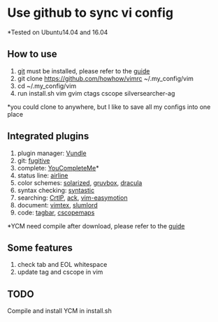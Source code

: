 # Use github to sync vi config
*Tested on Ubuntu14.04 and 16.04

## How to use
1. [git](https://git-scm.com/) must be installed, please refer to the [guide](https://gist.github.com/derhuerst/1b15ff4652a867391f03)
2. git clone https://github.com/howhow/vimrc ~/.my_config/vim
3. cd ~/.my_config/vim
4. run install.sh vim gvim ctags cscope silversearcher-ag

*you could clone to anywhere, but I like to save all my configs into one place

## Integrated plugins
1. plugin manager: [Vundle](https://github.com/VundleVim/Vundle.vim)
2. git: [fugitive](https://github.com/tpope/vim-fugitive)
3. complete: [YouCompleteMe](https://github.com/Valloric/YouCompleteMe)*
4. status line: [airline](https://github.com/vim-airline/vim-airline)
5. color schemes: [solarized](https://github.com/altercation/solarized), [gruvbox](https://github.com/morhetz/gruvbox), [dracula](https://draculatheme.com/vim/)
6. syntax checking: [syntastic](https://github.com/vim-syntastic/syntastic)
7. searching: [CrtlP](https://github.com/ctrlpvim/ctrlp.vim), [ack](https://github.com/mileszs/ack.vim), [vim-easymotion](https://github.com/easymotion/vim-easymotion)
8. document: [vimtex](https://github.com/lervag/vimtex), [slumlord](https://github.com/scrooloose/vim-slumlord)
9. code: [tagbar](https://github.com/majutsushi/tagbar), [cscopemaps](https://github.com/steffanc/cscopemaps.vim)

*YCM need compile after download, please refer to the [guide](https://github.com/Valloric/YouCompleteMe#installation)

## Some features
1. check tab and EOL whitespace
2. update tag and cscope in vim

## TODO
Compile and install YCM in install.sh
